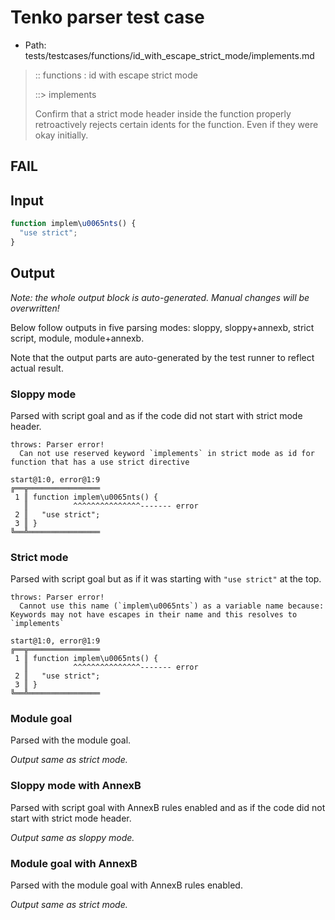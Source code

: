 # Tenko parser test case

- Path: tests/testcases/functions/id_with_escape_strict_mode/implements.md

> :: functions : id with escape strict mode
>
> ::> implements
>
> Confirm that a strict mode header inside the function properly retroactively rejects certain idents for the function. Even if they were okay initially.

## FAIL

## Input

`````js
function implem\u0065nts() {
  "use strict";
}
`````

## Output

_Note: the whole output block is auto-generated. Manual changes will be overwritten!_

Below follow outputs in five parsing modes: sloppy, sloppy+annexb, strict script, module, module+annexb.

Note that the output parts are auto-generated by the test runner to reflect actual result.

### Sloppy mode

Parsed with script goal and as if the code did not start with strict mode header.

`````
throws: Parser error!
  Can not use reserved keyword `implements` in strict mode as id for function that has a use strict directive

start@1:0, error@1:9
╔══╦════════════════
 1 ║ function implem\u0065nts() {
   ║          ^^^^^^^^^^^^^^^------- error
 2 ║   "use strict";
 3 ║ }
╚══╩════════════════

`````

### Strict mode

Parsed with script goal but as if it was starting with `"use strict"` at the top.

`````
throws: Parser error!
  Cannot use this name (`implem\u0065nts`) as a variable name because: Keywords may not have escapes in their name and this resolves to `implements`

start@1:0, error@1:9
╔══╦════════════════
 1 ║ function implem\u0065nts() {
   ║          ^^^^^^^^^^^^^^^------- error
 2 ║   "use strict";
 3 ║ }
╚══╩════════════════

`````

### Module goal

Parsed with the module goal.

_Output same as strict mode._

### Sloppy mode with AnnexB

Parsed with script goal with AnnexB rules enabled and as if the code did not start with strict mode header.

_Output same as sloppy mode._

### Module goal with AnnexB

Parsed with the module goal with AnnexB rules enabled.

_Output same as strict mode._
